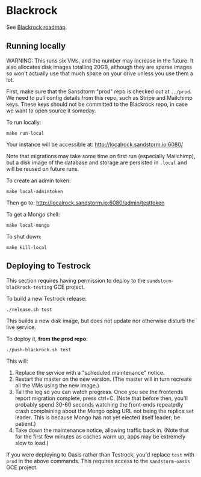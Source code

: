 # Blackrock

See [Blackrock roadmap](https://github.com/sandstorm-io/roadmap/tree/master/technology/blackrock).

## Running locally

WARNING: This runs six VMs, and the number may increase in the future. It also allocates disk images totalling 20GB, although they are sparse images so won't actually use that much space on your drive unless you use them a lot.

First, make sure that the Sansdtorm "prod" repo is checked out at `../prod`. We need to pull config details from this repo, such as Stripe and Mailchimp keys. These keys should not be committed to the Blackrock repo, in case we want to open source it someday.

To run locally:

    make run-local

Your instance will be accessible at: http://localrock.sandstorm.io:6080/

Note that migrations may take some time on first run (especially Mailchimp), but a disk image of the database and storage are persisted in `.local` and will be reused on future runs.

To create an admin token:

    make local-admintoken

Then go to: http://localrock.sandstorm.io:6080/admin/testtoken

To get a Mongo shell:

    make local-mongo

To shut down:

    make kill-local

## Deploying to Testrock

This section requires having permission to deploy to the `sandstorm-blackrock-testing` GCE project.

To build a new Testrock release:

    ./release.sh test

This builds a new disk image, but does not update nor otherwise disturb the live service.

To deploy it, **from the prod repo**:

    ./push-blackrock.sh test

This will:

1. Replace the service with a "scheduled maintenance" notice.
2. Restart the master on the new version. (The master will in turn recreate all the VMs using the new image.)
3. Tail the log so you can watch progress. Once you see the frontends report migration complete, press ctrl+C. (Note that before then, you'll probably spend 30-60 seconds watching the front-ends repeatedly crash complaining about the Mongo oplog URL not being the replica set leader. This is because Mongo has not yet elected itself leader; be patient.)
4. Take down the maintenance notice, allowing traffic back in. (Note that for the first few minutes as caches warm up, apps may be extremely slow to load.)

If you were deploying to Oasis rather than Testrock, you'd replace `test` with `prod` in the above commands. This requires access to the `sandstorm-oasis` GCE project.
